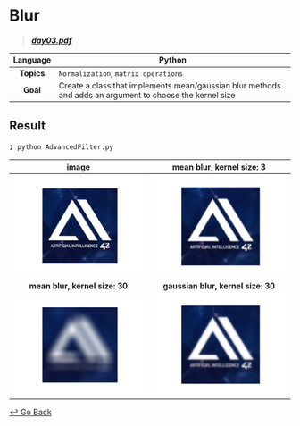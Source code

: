 # Blur

> ***[day03.pdf](https://github.com/lisy0123/42/blob/master/Bootcamp_python/PDF/day03.pdf)***

|  Language  | Python                                                       |
| :--------: | ------------------------------------------------------------ |
| **Topics** | `Normalization`, `matrix operations`                         |
|  **Goal**  | Create a class that implements mean/gaussian blur methods and adds an argument to choose the kernel size |

## Result

```python
❯ python AdvancedFilter.py
```

|                            image                             |                  mean blur, kernel size: 3                   |
| :----------------------------------------------------------: | :----------------------------------------------------------: |
| <img src="https://github.com/lisy0123/42/blob/master/Bootcamp_python/d03/ex04/1.png" alt="img" style="zoom:40%;" /> | <img src="https://github.com/lisy0123/42/blob/master/Bootcamp_python/d03/ex04/2.png" alt="img" style="zoom:40%;" /> |
|               **mean blur, kernel size:  30**                |             **gaussian blur, kernel size:  30**              |
| <img src="https://github.com/lisy0123/42/blob/master/Bootcamp_python/d03/ex04/3.png" alt="img" style="zoom:40%;" /> | <img src="https://github.com/lisy0123/42/blob/master/Bootcamp_python/d03/ex04/4.png" alt="img" style="zoom:40%;" /> |



[↩️ Go Back](https://github.com/lisy0123/42/tree/master/Bootcamp_python)
